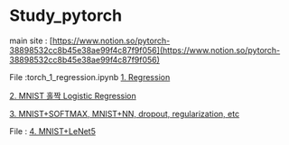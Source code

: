 # Study_pytorch

main site : [https://www.notion.so/pytorch-38898532cc8b45e38ae99f4c87f9f056](https://www.notion.so/pytorch-38898532cc8b45e38ae99f4c87f9f056)

File :torch_1_regression.ipynb
[1. Regression](https://www.notion.so/1-Regression-ba4350728df94e15aa85dea06d911f41)

[2. MNIST 홀짝 Logistic Regression ](https://www.notion.so/2-MNIST-Logistic-Regression-62d63325f5a745908ce816d822dfc5d8)

[3. MNIST+SOFTMAX, MNIST+NN, dropout, regularization, etc](https://www.notion.so/3-MNIST-SOFTMAX-MNIST-NN-dropout-regularization-etc-c144db4b3c2f45e9829135ed5e1a5557)


File : 
[4. MNIST+LeNet5](https://www.notion.so/4-MNIST-LeNet5-434ba822c0334bfea4e6b07ca407a9fb)


